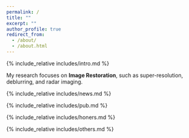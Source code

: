 ```yaml
---
permalink: /
title: ""
excerpt: ""
author_profile: true
redirect_from: 
  - /about/
  - /about.html
---
```


<span class='anchor' id='about-me'></span>
{% include_relative includes/intro.md %}

My research focuses on **Image Restoration**, such as super-resolution, deblurring, and radar imaging.

{% include_relative includes/news.md %}

{% include_relative includes/pub.md %}

{% include_relative includes/honers.md %}

{% include_relative includes/others.md %}